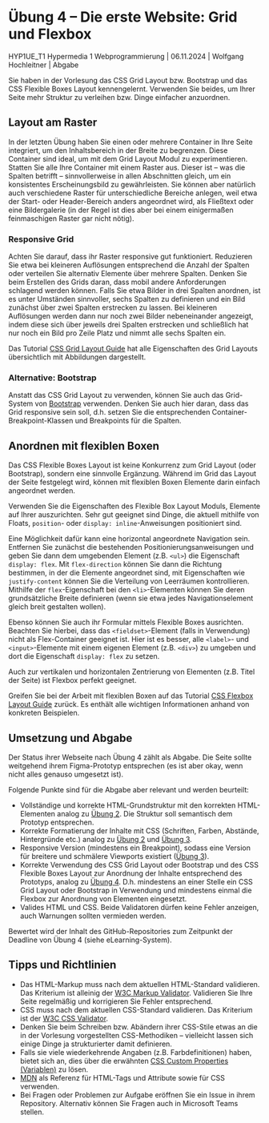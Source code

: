 # Übung 4 – Die erste Website: Grid und Flexbox
HYP1UE_T1 Hypermedia 1 Webprogrammierung | 06.11.2024 | Wolfgang Hochleitner | Abgabe

Sie haben in der Vorlesung das CSS Grid Layout bzw. Bootstrap und das CSS Flexible Boxes Layout kennengelernt. Verwenden Sie beides, um Ihrer Seite mehr Struktur zu verleihen bzw. Dinge einfacher anzuordnen.

## Layout am Raster

In der letzten Übung haben Sie einen oder mehrere Container in Ihre Seite integriert, um den Inhaltsbereich in der Breite zu begrenzen. Diese Container sind ideal, um mit dem Grid Layout Modul zu experimentieren. Statten Sie alle Ihre Container mit einem Raster aus. Dieser ist – was die Spalten betrifft – sinnvollerweise in allen Abschnitten gleich, um ein konsistentes Erscheinungsbild zu gewährleisten. Sie können aber natürlich auch verschiedene Raster für unterschiedliche Bereiche anlegen, weil etwa der Start- oder Header-Bereich anders angeordnet wird, als Fließtext oder eine Bildergalerie (in der Regel ist dies aber bei einem einigermaßen feinmaschigen Raster gar nicht nötig).

### Responsive Grid

Achten Sie darauf, dass ihr Raster responsive gut funktioniert. Reduzieren Sie etwa bei kleineren Auflösungen entsprechend die Anzahl der Spalten oder verteilen Sie alternativ Elemente über mehrere Spalten. Denken Sie beim Erstellen des Grids daran, dass mobil andere Anforderungen schlagend werden können. Falls Sie etwa Bilder in drei Spalten anordnen, ist es unter Umständen sinnvoller, sechs Spalten zu definieren und ein Bild zunächst über zwei Spalten erstrecken zu lassen. Bei kleineren Auflösungen werden dann nur noch zwei Bilder nebeneinander angezeigt, indem diese sich über jeweils drei Spalten erstrecken und schließlich hat nur noch ein Bild pro Zeile Platz und nimmt alle sechs Spalten ein.

Das Tutorial [CSS Grid Layout Guide](https://css-tricks.com/snippets/css/complete-guide-grid/) hat alle Eigenschaften des Grid Layouts übersichtlich mit Abbildungen dargestellt.

### Alternative: Bootstrap

Anstatt das CSS Grid Layout zu verwenden, können Sie auch das Grid-System von [Bootstrap](https://getbootstrap.com/) verwenden. Denken Sie auch hier daran, dass das Grid responsive sein soll, d.h. setzen Sie die entsprechenden Container-Breakpoint-Klassen und Breakpoints für die Spalten.

## Anordnen mit flexiblen Boxen

Das CSS Flexible Boxes Layout ist keine Konkurrenz zum Grid Layout (oder Bootstrap), sondern eine sinnvolle Ergänzung. Während im Grid das Layout der Seite festgelegt wird, können mit flexiblen Boxen Elemente darin einfach angeordnet werden.

Verwenden Sie die Eigenschaften des Flexible Box Layout Moduls, Elemente auf Ihrer auszurichten. Sehr gut geeignet sind Dinge, die aktuell mithilfe von Floats, `position`- oder `display: inline`-Anweisungen positioniert sind.

Eine Möglichkeit dafür kann eine horizontal angeordnete Navigation sein. Entfernen Sie zunächst die bestehenden Positionierungsanweisungen und geben Sie dann dem umgebenden Element (z.B. `<ul>`) die Eigenschaft `display: flex`. Mit `flex-direction` können Sie dann die Richtung bestimmen, in der die Elemente angeordnet sind, mit Eigenschaften wie `justify-content` können Sie die Verteilung von Leerräumen kontrollieren. Mithilfe der `flex`-Eigenschaft bei den `<li>`-Elementen können Sie deren grundsätzliche Breite definieren (wenn sie etwa jedes Navigationselement gleich breit gestalten wollen).

Ebenso können Sie auch ihr Formular mittels Flexible Boxes ausrichten. Beachten Sie hierbei, dass das `<fieldset>`-Element (falls in Verwendung) nicht als Flex-Container geeignet ist. Hier ist es besser, alle `<label>`- und `<input>`-Elemente mit einem eigenen Element (z.B. `<div>`) zu umgeben und dort die Eigenschaft `display: flex` zu setzen.

Auch zur vertikalen und horizontalen Zentrierung von Elementen (z.B. Titel der Seite) ist Flexbox perfekt geeignet.

Greifen Sie bei der Arbeit mit flexiblen Boxen auf das Tutorial [CSS Flexbox Layout Guide](https://css-tricks.com/snippets/css/a-guide-to-flexbox/) zurück. Es enthält alle wichtigen Informationen anhand von konkreten Beispielen.

## Umsetzung und Abgabe

Der Status ihrer Webseite nach Übung 4 zählt als Abgabe. Die Seite sollte weitgehend ihrem Figma-Prototyp entsprechen (es ist aber okay, wenn nicht alles genauso umgesetzt ist).

Folgende Punkte sind für die Abgabe aber relevant und werden beurteilt:

- Vollständige und korrekte HTML-Grundstruktur mit den korrekten HTML-Elementen analog zu [Übung 2](README-ue02.md). Die Struktur soll semantisch dem Prototyp entsprechen.
- Korrekte Formatierung der Inhalte mit CSS (Schriften, Farben, Abstände, Hintergründe etc.) analog zu [Übung 2](README-ue02.md) und [Übung 3](README-ue03.md).
- Responsive Version (mindestens ein Breakpoint), sodass eine Version für breitere und schmälere Viewports existiert ([Übung 3](README-ue03.md)).
- Korrekte Verwendung des CSS Grid Layout oder Bootstrap und des CSS Flexible Boxes Layout zur Anordnung der Inhalte entsprechend des Prototyps, analog zu [Übung 4](README-ue04.md). D.h. mindestens an einer Stelle ein CSS Grid Layout oder Bootstrap in Verwendung und mindestens einmal die Flexbox zur Anordnung von Elementen eingesetzt.
- Valides HTML und CSS. Beide Validatoren dürfen keine Fehler anzeigen, auch Warnungen sollten vermieden werden.

Bewertet wird der Inhalt des GitHub-Repositories zum Zeitpunkt der Deadline von Übung 4 (siehe eLearning-System).

## Tipps und Richtlinien

- Das HTML-Markup muss nach dem aktuellen HTML-Standard validieren. Das Kriterium ist alleinig der [W3C Markup Validator](https://validator.w3.org/). Validieren Sie Ihre Seite regelmäßig und korrigieren Sie Fehler entsprechend.
- CSS muss nach dem aktuellen CSS-Standard validieren. Das Kriterium ist der [W3C CSS Validator](https://jigsaw.w3.org/css-validator/).
- Denken Sie beim Schreiben bzw. Abändern ihrer CSS-Stile etwas an die in der Vorlesung vorgestellten CSS-Methodiken – vielleicht lassen sich einige Dinge ja strukturierter damit definieren.
- Falls sie viele wiederkehrende Angaben (z.B. Farbdefinitionen) haben, bietet sich an, dies über die erwähnten [CSS Custom Properties (Variablen)](https://developer.mozilla.org/en-US/docs/Web/CSS/Using_CSS_custom_properties) zu lösen.
- [MDN](https://developer.mozilla.org/en-US/) als Referenz für HTML-Tags und Attribute sowie für CSS verwenden.
- Bei Fragen oder Problemen zur Aufgabe eröffnen Sie ein Issue in ihrem Repository. Alternativ können Sie Fragen auch in Microsoft Teams stellen.

